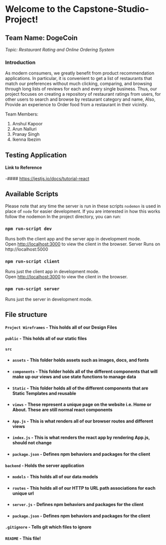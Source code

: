 # Welcome to the Capstone-Studio-Project!
## Team Name: DogeCoin

_Topic: Restaurant Rating and Online Ordering System_

### Introduction
As modern consumers, we greatly benefit from product recommendation applications. In particular, it is convenient to get a list of restaurants that match our preferences without much clicking, comparing, and browsing through long lists of reviews for each and every single business. 
Thus, our project focuses on creating a repository of restaurant ratings from users, for other users to search and browse by restaurant category and name, Also, Provide an experience to Order food from a restaurant in their vicinity.

Team Members:
1. Anshul Kapoor
2. Arun Nalluri
3. Pranay Singh
4. Ikenna Ibezim

## Testing Application
#### Link to Reference 
-#### https://jestjs.io/docs/tutorial-react

## Available Scripts

Please note that any time the server is run in these scripts `nodemon` is used in place of `node` for easier development. If you are interested in how this works follow the nodemon In the project directory, you can run:

### `npm run-script dev`

Runs both the client app and the server app in development mode.<br>
Open [http://localhost:3000](http://localhost:3000) to view the client in the browser.
Server Runs on http://localhost:5000

### `npm run-script client`

Runs just the client app in development mode.<br>
Open [http://localhost:3000](http://localhost:3000) to view the client in the browser.


### `npm run-script server`

Runs just the server in development mode.<br>

## File structure
#### `Project Wireframes` - This holds all of our Design Files
#### `public` - This holds all of our static files
#### `src`
- #### `assets` - This folder holds assets such as images, docs, and fonts
- #### `components` - This folder holds all of the different components that will make up our views and use state functions to manage data
- #### `Static` - This folder holds all of the different components that are Static Templates and reusable
- #### `views` - These represent a unique page on the website i.e. Home or About. These are still normal react components
- #### `App.js` - This is what renders all of our browser routes and different views
- #### `index.js` - This is what renders the react app by rendering App.js, should not change
- #### `package.json` - Defines npm behaviors and packages for the client
#### `backend` - Holds the server application
- #### `models` - This holds all of our data models
- #### `routes` - This holds all of our HTTP to URL path associations for each unique url
- #### `server.js` - Defines npm behaviors and packages for the client
- #### `package.json` - Defines npm behaviors and packages for the client
#### `.gitignore` - Tells git which files to ignore
#### `README` - This file!

